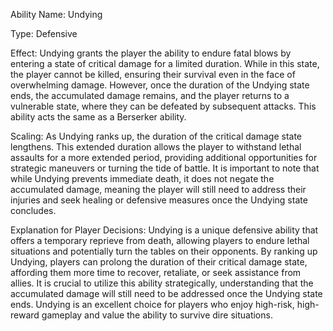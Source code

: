 
Ability Name: Undying

Type: Defensive

Effect: Undying grants the player the ability to endure fatal blows by entering a state of critical damage for a limited duration. While in this state, the player cannot be killed, ensuring their survival even in the face of overwhelming damage. However, once the duration of the Undying state ends, the accumulated damage remains, and the player returns to a vulnerable state, where they can be defeated by subsequent attacks. This ability acts the same as a Berserker ability.

Scaling: As Undying ranks up, the duration of the critical damage state lengthens. This extended duration allows the player to withstand lethal assaults for a more extended period, providing additional opportunities for strategic maneuvers or turning the tide of battle. It is important to note that while Undying prevents immediate death, it does not negate the accumulated damage, meaning the player will still need to address their injuries and seek healing or defensive measures once the Undying state concludes.

Explanation for Player Decisions: Undying is a unique defensive ability that offers a temporary reprieve from death, allowing players to endure lethal situations and potentially turn the tables on their opponents. By ranking up Undying, players can prolong the duration of their critical damage state, affording them more time to recover, retaliate, or seek assistance from allies. It is crucial to utilize this ability strategically, understanding that the accumulated damage will still need to be addressed once the Undying state ends. Undying is an excellent choice for players who enjoy high-risk, high-reward gameplay and value the ability to survive dire situations.
